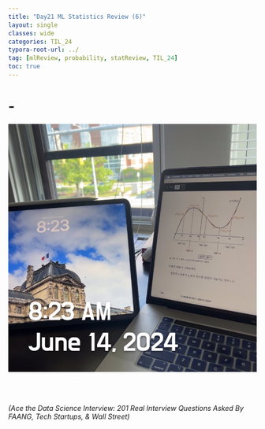 ```yaml
---
title: "Day21 ML Statistics Review (6)"
layout: single
classes: wide
categories: TIL_24
typora-root-url: ../
tag: [mlReview, probability, statReview, TIL_24]
toc: true 
---
```


# -

![4AEBBBE4-BEF6-45D0-9972-46D073B1B6FC_1_105_c](/images/2024-06-14-TIL24_Day21/4AEBBBE4-BEF6-45D0-9972-46D073B1B6FC_1_105_c.jpeg)

<br><br>

*(Ace the Data Science Interview: 201 Real Interview Questions Asked By FAANG, Tech Startups, & Wall Street)*





<br><br>

